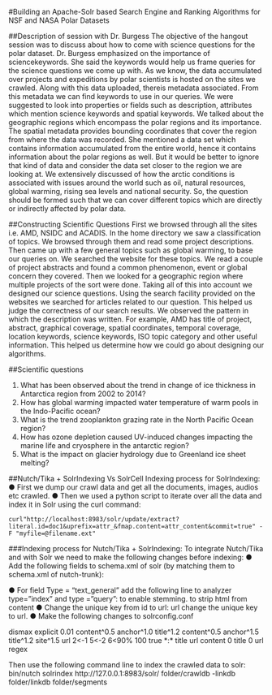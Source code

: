 #Building an Apache-Solr based Search Engine and Ranking Algorithms for NSF and NASA Polar Datasets

##Description of session with Dr. Burgess
The objective of the hangout session was to discuss about how to come with science questions for the polar dataset. 
Dr. Burgess emphasized on the importance of sciencekeywords. She said the keywords would help us frame queries for 
the science questions we come up with. As we know, the data accumulated over projects and expeditions by polar scientists is hosted on the sites we crawled. Along with this data uploaded, thereis metadata associated. From this metadata we can find keywords to use in our queries. We were suggested to look into properties or fields such as description, attributes which
mention science keywords and spatial keywords. We talked about the geographic regions which encompass the polar regions and its importance. The spatial metadata provides bounding coordinates that cover the region from where the data was recorded.
She mentioned a data set which contains information accumulated from the entire world, hence it contains information about the polar regions as well. But it would be better to ignore that kind of data and consider the data set closer to the region we are
looking at. We extensively discussed of how the arctic conditions is associated with issues around the world such as oil, natural resources, global warming, rising sea levels and national security. So, the question should be formed such that we can cover different topics which are directly or indirectly affected by polar data.

##Constructing Scientific Questions
First we browsed through all the sites i.e. AMD, NSIDC and ACADIS. In the home directory we saw a classification of topics. We browsed through them and read some project descriptions. Then came up with a few general topics such as global warming,
to base our queries on. We searched the website for these topics. We read a couple of project abstracts and found a common phenomenon, event or global concern they covered. Then we looked for a geographic region where multiple projects of the sort
were done. Taking all of this into account we designed our science questions. Using the search facility provided on the websites we searched for articles related to our question. This helped us judge the correctness of our search results. We observed the pattern in which the description was written. For example, AMD has title of project, abstract,
graphical coverage, spatial coordinates, temporal coverage, location keywords, science keywords, ISO topic category and other useful information. This helped us determine how we could go about designing our algorithms.

##Scientific questions
1. What has been observed about the trend in change of ice thickness in Antarctica region from 2002 to 2014?
2. How has global warming impacted water temperature of warm pools in the Indo-Pacific ocean?
3. What is the trend zooplankton grazing rate in the North Pacific Ocean region?
4. How has ozone depletion caused UV-induced changes impacting the marine life and cryosphere in the antarctic region?
5. What is the impact on glacier hydrology due to Greenland ice sheet melting?

##Nutch/Tika + SolrIndexing Vs SolrCell
Indexing process for SolrIndexing:
● First we dump our crawl data and get all the documents, images, audios etc crawled.
● Then we used a python script to iterate over all the data and index it in Solr using the curl command: 

    curl"http://localhost:8983/solr/update/extract?literal.id=doc1&uprefix=attr_&fmap.content=attr_content&commit=true" -F "myfile=@filename.ext"

###Indexing process for Nutch/Tika + SolrIndexing:
To integrate Nutch/Tika and with Solr we need to make the following changes before
indexing:
● Add the following fields to schema.xml of solr (by matching them to schema.xml
of nutch-trunk):
<field name="digest" type="string" stored="true" indexed="true"/>
<field name="boost" type="float" stored="true" indexed="true"/>
<field name="segment" type="string" stored="true" indexed="true"/>
<field name="host" type="string" stored="true" indexed="true"/>
<field name="tstamp" type="date" stored="true" indexed="true"/>
<field name="anchor" type="string" stored="true" indexed="true"
multiValued="true"/>
<field name="content" type="text_general" indexed="true" stored="true"
multiValued="true"/>
<field name="exactMatch" type="text_exact_match" indexed="true" stored="true"
multiValued="true"/>
<copyField source="content" dest="exactMatch"/>
<fieldType name="text_exact_match" class="solr.TextField"
positionIncrementGap="100">
<analyzer type="index">
<charFilter class="solr.HTMLStripCharFilterFactory"/>
<tokenizer class="solr.StandardTokenizerFactory"/>
<!--<tokenizer class="solr.WhitespaceTokenizerFactory"/>
<filter class="solr.ShingleFilterFactory" minShingleSize="3"
maxShingleSize="3"/>-->
</analyzer>
<analyzer type="query">
<charFilter class="solr.HTMLStripCharFilterFactory"/>
<tokenizer class="solr.StandardTokenizerFactory"/>
<!--<tokenizer class="solr.WhitespaceTokenizerFactory"/>
<filter class="solr.ShingleFilterFactory" minShingleSize="3"
maxShingleSize="3"/>-->
</analyzer>
</fieldType>
● For field Type = “text_general” add the following line to analyzer type=”index” and
type =”query”:
<filter class="solr.PorterStemFilterFactory"/> to enable stemming.
<charFilter class="solr.HTMLStripCharFilterFactory"/> to strip html from
content
● Change the unique key from id to url:
<uniqueKey>url</uniqueKey> change the unique key to url.
● Make the following changes to solrconfig.conf
<p></p>
<p><requestHandler name="/nutch" class="solr.SearchHandler" >
<lst name="defaults">
<str name="defType">dismax</str>
<str name="echoParams">explicit</str>
<float name="tie">0.01</float>
<str name="qf">
content^0.5 anchor^1.0 title^1.2
</str>
<str name="pf">
content^0.5 anchor^1.5 title^1.2 site^1.5
</str>
<str name="fl">
url
</str>
<str name="mm">
2&lt;-1 5&lt;-2 6<90%
</str>
<int name="ps">100</int>
<bool name="hl">true</bool>
<str name="q.alt">*:*</str>
<str name="hl.fl">title url content</str>
<str name="f.title.hl.fragsize">0</str>
<str name="f.title.hl.alternateField">title</str>
<str name="f.url.hl.fragsize">0</str>
<str name="f.url.hl.alternateField">url</str>
<str name="f.content.hl.fragmenter">regex</str>
</lst>
</requestHandler>
</p>
Then use the following command line to index the crawled data to solr:
bin/nutch solrindex http://127.0.0.1:8983/solr/ folder/crawldb -linkdb folder/linkdb
folder/segments
